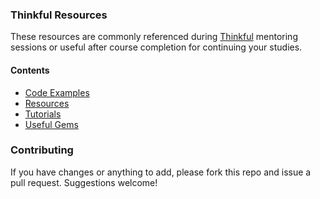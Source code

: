 ### Thinkful Resources

These resources are commonly referenced during [Thinkful][1] mentoring sessions or useful after course completion for continuing your studies.

#### Contents

- [Code Examples][2]
- [Resources][3]
- [Tutorials][4]
- [Useful Gems][5]

### Contributing

If you have changes or anything to add, please fork this repo and issue a pull request. Suggestions welcome!

[1]: http://www.thinkful.com/
[2]: code_examples
[3]: Resources.md
[4]: Tutorials.md
[5]: Useful_Gems.md
